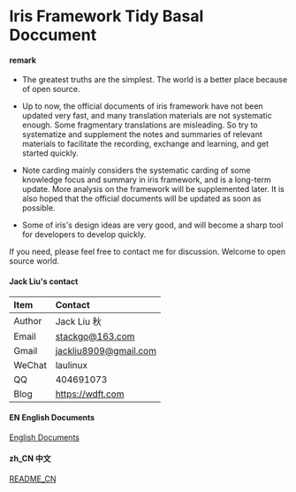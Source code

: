 # Iris Framework Tidy Basal Doccument

#### remark

* The greatest truths are the simplest. The world is a better place because of open source.

* Up to now, the official documents of iris framework have not been updated very fast, and many translation materials are not systematic enough. Some fragmentary translations are misleading. So try to systematize and supplement the notes and summaries of relevant materials to facilitate the recording, exchange and learning, and get started quickly.

* Note carding mainly considers the systematic carding of some knowledge focus and summary in iris framework, and is a long-term update. More analysis on the framework will be supplemented later. It is also hoped that the official documents will be updated as soon as possible.

* Some of iris's design ideas are very good, and will become a sharp tool for developers to develop quickly.

If you need, please feel free to contact me for discussion. Welcome to open source world.

#### Jack Liu's contact
| Item  | Contact |
| :------ | :---------- |
| Author | Jack Liu 秋 |
| Email | stackgo@163.com |
| Gmail | jackliu8909@gmail.com |
| WeChat | laulinux |
| QQ | 404691073 |
| Blog | https://wdft.com |


#### EN English Documents
[English Documents](https://github.com/iotd/iris-doc/tree/master/EN)

#### zh_CN 中文
[README_CN](https://github.com/iotd/iris-doc/tree/master/zh_CN)



